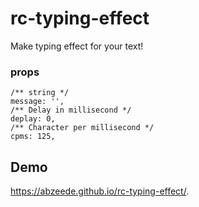 # rc-typing-effect

Make typing effect for your text!

### props
```
/** string */
message: '',
/** Delay in millisecond */
deplay: 0,
/** Character per millisecond */
cpms: 125,
```
## Demo
https://abzeede.github.io/rc-typing-effect/.
